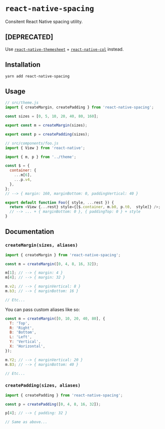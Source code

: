 # `react-native-spacing`

Consitent React Native spacing utility.


## [DEPRECATED]

Use [`react-native-themesheet`](https://github.com/eightyfive/react-native-themesheet) + [`react-native-col`](https://github.com/eightyfive/react-native-col) instead.


## Installation

```
yarn add react-native-spacing
```

## Usage

```js
// src/theme.js
import { createMargin, createPadding } from 'react-native-spacing';

const sizes = [0, 5, 10, 20, 40, 80, 160];

export const m = createMargin(sizes);

export const p = createPadding(sizes);

// src/components/foo.js
import { View } from 'react-native';

import { m, p } from '../theme';

const $ = {
  container: {
    ...m[6],
    ...p.v4,
  },
};
// --> { margin: 160, marginBottom: 0, paddingVertical: 40 }

export default function Foo({ style, ...rest }) {
  return <View {...rest} style={[$.container, m.b0, p.t0,  style]} />;
  // --> ... + { marginBottom: 0 }, { paddingTop: 0 } + style
}
```

## Documentation

### `createMargin(sizes, aliases)`

```js
import { createMargin } from 'react-native-spacing';

const m = createMargin([0, 4, 8, 16, 32]);

m[1]; // --> { margin: 4 }
m[4]; // --> { margin: 32 }

m.v2; // --> { marginVertical: 8 }
m.b3; // --> { marginBottom: 16 }

// Etc...
```

You can pass custom aliases like so:

```js
const m = createMargin([0, 10, 20, 40, 80], {
  T: 'Top',
  R: 'Right',
  B: 'Bottom',
  L: 'Left',
  Y: 'Vertical',
  X: 'Horizontal',
});

m.Y2; // --> { marginVertical: 20 }
m.B3; // --> { marginBottom: 40 }

// Etc...
```

### `createPadding(sizes, aliases)`

```js
import { createPadding } from 'react-native-spacing';

const p = createPadding([0, 4, 8, 16, 32]);

p[4]; // --> { padding: 32 }

// Same as above...
```
